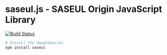 # saseul.js - SASEUL Origin JavaScript Library

[![Build Status](https://travis-ci.org/saseul/js-lib.svg?branch=master)](https://travis-ci.org/saseul/js-lib)

```bash
# Install the dependencies
npm install saseul
```
